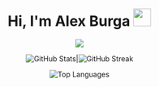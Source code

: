 <h1 align="center">Hi, I'm Alex Burga <img src="https://media.giphy.com/media/hvRJCLFzcasrR4ia7z/giphy.gif" width="35"></h1>
<p align="center">
  <a href="https://github.com/DenverCoder1/readme-typing-svg">
    <img src="https://readme-typing-svg.herokuapp.com?font=Time+New+Roman&color=%23C8BE25&size=25&center=true&vCenter=true&width=600&height=100&lines=Systems+Engineering+Student;Lifelong+Learning;Open+Source+Contributor;Passionate+About+Technology">
  </a>
</p>

<p align="center">
  <img src="https://github-readme-stats.vercel.app/api?username=alhexmbs&show_icons=true&theme=github_dark" alt="GitHub Stats">|<img src="https://github-readme-streak-stats.herokuapp.com/?user=alhexmbs&theme=github_dark" alt="GitHub Streak">
</p>

<p align="center">
  <img src="https://github-readme-stats.vercel.app/api/top-langs/?username=alhexmbs&layout=compact&theme=github_dark" alt="Top Languages">
</p>
